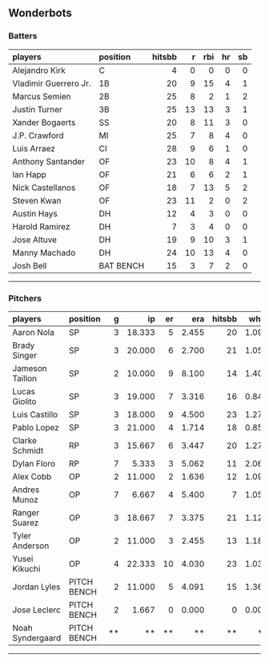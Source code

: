 ## Wonderbots

### Batters

 
|players               |position  | hitsbb|  r| rbi| hr| sb| 
|:---------------------|:---------|------:|--:|---:|--:|--:| 
|Alejandro Kirk        |C         |      4|  0|   0|  0|  0| 
|Vladimir Guerrero Jr. |1B        |     20|  9|  15|  4|  1| 
|Marcus Semien         |2B        |     25|  8|   2|  1|  2| 
|Justin Turner         |3B        |     25| 13|  13|  3|  1| 
|Xander Bogaerts       |SS        |     20|  8|  11|  3|  0| 
|J.P. Crawford         |MI        |     25|  7|   8|  4|  0| 
|Luis Arraez           |CI        |     28|  9|   6|  1|  0| 
|Anthony Santander     |OF        |     23| 10|   8|  4|  1| 
|Ian Happ              |OF        |     21|  6|   6|  2|  1| 
|Nick Castellanos      |OF        |     18|  7|  13|  5|  2| 
|Steven Kwan           |OF        |     23| 11|   2|  0|  2| 
|Austin Hays           |DH        |     12|  4|   3|  0|  0| 
|Harold Ramirez        |DH        |      7|  3|   4|  0|  0| 
|Jose Altuve           |DH        |     19|  9|  10|  3|  1| 
|Manny Machado         |DH        |     24| 10|  13|  4|  0| 
|Josh Bell             |BAT BENCH |     15|  3|   7|  2|  0| 


* * *

### Pitchers

 
|players          |position    |  g|     ip| er|   era| hitsbb|  whip| so|  w| sv| 
|:----------------|:-----------|--:|------:|--:|-----:|------:|-----:|--:|--:|--:| 
|Aaron Nola       |SP          |  3| 18.333|  5| 2.455|     20| 1.091| 21|  2|  0| 
|Brady Singer     |SP          |  3| 20.000|  6| 2.700|     21| 1.050|  9|  1|  0| 
|Jameson Taillon  |SP          |  2| 10.000|  9| 8.100|     14| 1.400| 14|  0|  0| 
|Lucas Giolito    |SP          |  3| 19.000|  7| 3.316|     16| 0.842| 23|  1|  0| 
|Luis Castillo    |SP          |  3| 18.000|  9| 4.500|     23| 1.278| 16|  1|  0| 
|Pablo Lopez      |SP          |  3| 21.000|  4| 1.714|     18| 0.857| 28|  2|  0| 
|Clarke Schmidt   |RP          |  3| 15.667|  6| 3.447|     20| 1.277| 13|  2|  0| 
|Dylan Floro      |RP          |  7|  5.333|  3| 5.062|     11| 2.062|  8|  0|  0| 
|Alex Cobb        |OP          |  2| 11.000|  2| 1.636|     12| 1.091| 10|  1|  0| 
|Andres Munoz     |OP          |  7|  6.667|  4| 5.400|      7| 1.050|  9|  2|  0| 
|Ranger Suarez    |OP          |  3| 18.667|  7| 3.375|     21| 1.125| 20|  1|  0| 
|Tyler Anderson   |OP          |  2| 11.000|  3| 2.455|     13| 1.182| 12|  0|  0| 
|Yusei Kikuchi    |OP          |  4| 22.333| 10| 4.030|     23| 1.030| 25|  1|  0| 
|Jordan Lyles     |PITCH BENCH |  2| 11.000|  5| 4.091|     15| 1.364|  7|  1|  0| 
|Jose Leclerc     |PITCH BENCH |  2|  1.667|  0| 0.000|      0| 0.000|  3|  0|  0| 
|Noah Syndergaard |PITCH BENCH | **|     **| **|    **|     **|    **| **| **| **| 


* * *


